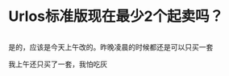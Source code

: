 # Urlos标准版现在最少2个起卖吗？


<img id="aimg_TtiTx" onclick="zoom(this, this.src, 0, 0, 0)" class="zoom" src="https://kyun.ltyuanfang.cn/tc/2020/10/29/605eab80d8dbd.png" onmouseover="img_onmouseoverfunc(this)" onload="thumbImg(this)" border="0" alt="" />

是的，应该是今天上午改的。昨晚凌晨的时候都还是可以只买一套

我上午还只买了一套，我怕吃灰
